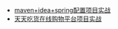 * [maven+idea+spring配置项目实战](https://github.com/stevenli91748/DEMO/blob/master/maven%2Bidea%2Bspring集成项目/README.md)
* [天天吃货在线购物平台项目实战](https://github.com/stevenli91748/DEMO/blob/master/%E5%A4%A9%E5%A4%A9%E5%90%83%E8%B4%A7%E5%9C%A8%E7%BA%BF%E8%B4%AD%E7%89%A9%E5%B9%B3%E5%8F%B0/README.md)
